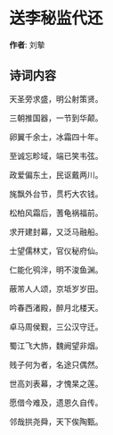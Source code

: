 # 送李秘监代还

**作者**: 刘摰

## 诗词内容

天圣旁求盛，明公射策贤。

三朝推国器，一节到华颠。

卵翼千余士，冰霜四十年。

至诚忘畛域，端已笑韦弦。

政爱偏东土，民讴戴两川。

旄飘外台节，贯朽大农钱。

松柏风霜后，蓍龟祸福前。

求开建封幕，又泛马融船。

士望儒林丈，官仪秘府仙。

仁能化鸮泮，明不浚鱼渊。

蔽芾人人颂，京坻岁岁田。

吟春西渚殿，醉月北楼天。

卓马周侯觐，三公汉守迁。

蜀江飞大斾，魏阙望非烟。

贱子何为者，名途只偶然。

世高刘表幕，才愧杲之莲。

愿借今难及，遗恩久自传。

邻哉拱尧舜，天下俟陶甄。

